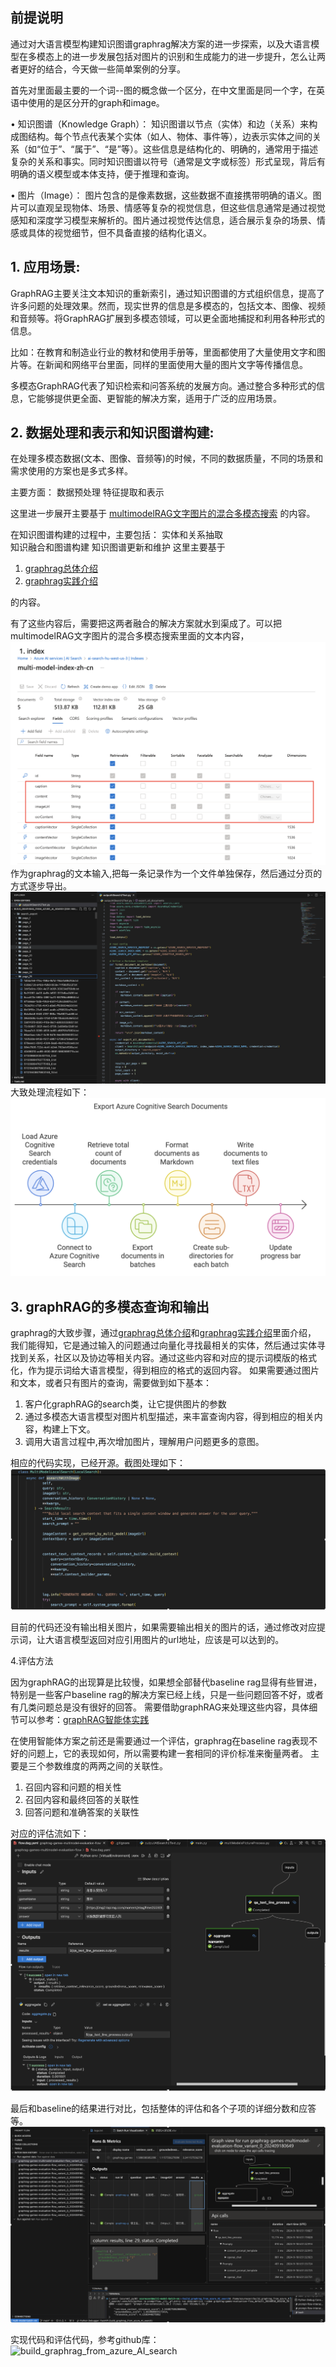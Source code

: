 ## 前提说明

通过对大语言模型构建知识图谱graphrag解决方案的进一步探索，以及大语言模型在多模态上的进一步发展包括对图片的识别和生成能力的进一步提升，怎么让两者更好的结合，今天做一些简单案例的分享。

首先对里面最主要的一个词--图的概念做一个区分，在中文里面是同一个字，在英语中使用的是区分开的graph和image。

•	知识图谱（Knowledge Graph）：
	知识图谱以节点（实体）和边（关系）来构成图结构。每个节点代表某个实体（如人、物体、事件等），边表示实体之间的关系（如“位于”、“属于”、“是”等）。这些信息是结构化的、明确的，通常用于描述复杂的关系和事实。同时知识图谱以符号（通常是文字或标签）形式呈现，背后有明确的语义模型或本体支持，便于推理和查询。

•	图片（Image）：
	图片包含的是像素数据，这些数据不直接携带明确的语义。图片可以直观呈现物体、场景、情感等复杂的视觉信息，但这些信息通常是通过视觉感知和深度学习模型来解析的。图片通过视觉传达信息，适合展示复杂的场景、情感或具体的视觉细节，但不具备直接的结构化语义。

## 1. 应用场景:

GraphRAG主要关注文本知识的重新索引，通过知识图谱的方式组织信息，提高了许多问题的处理效果。然而，现实世界的信息是多模态的，包括文本、图像、视频和音频等。将GraphRAG扩展到多模态领域，可以更全面地捕捉和利用各种形式的信息。

比如：在教育和制造业行业的教材和使用手册等，里面都使用了大量使用文字和图片等。在新闻和网络平台里面，同样的里面使用大量的图片文字等传播信息。

多模态GraphRAG代表了知识检索和问答系统的发展方向。通过整合多种形式的信息，它能够提供更全面、更智能的解决方案，适用于广泛的应用场景。

## 2. 数据处理和表示和知识图谱构建:

在处理多模态数据(文本、图像、音频等)的时候，不同的数据质量，不同的场景和需求使用的方案也是多式多样。

主要方面：
    数据预处理
    特征提取和表示

这里进一步展开主要基于
[multimodelRAG文字图片的混合多模态搜索](./multimodelRAG-imageTextSearch-20240901.md)
的内容。

在知识图谱构建的过程中，主要包括：
    实体和关系抽取  
    知识融合和图谱构建
    知识图谱更新和维护
这里主要基于
1. [graphrag总体介绍](../graphRAG/graphRAG-overview-20240728.md)
2. [graphrag实践介绍](../graphRAG/graphRAG-practice-01-20240804.md)

的内容。

有了这些内容后，需要把这两者融合的解决方案就水到渠成了。可以把multimodelRAG文字图片的混合多模态搜索里面的文本内容，
![multimodel-text-part](./multimodel-graphRAG-20240922/multimodel-text-part.png)
作为graphrag的文本输入,把每一条记录作为一个文件单独保存，然后通过分页的方式逐步导出。
![export_ai_search_text_code](./multimodel-graphRAG-20240922/export_ai_search_text_code.png)
大致处理流程如下：
![export_ai_search_text_process](./multimodel-graphRAG-20240922/export_ai_search_text_process.png)

## 3. graphRAG的多模态查询和输出

graphrag的大致步骤，通过[graphrag总体介绍](../graphRAG/graphRAG-overview-20240728.md)和[graphrag实践介绍](../graphRAG/graphRAG-practice-01-20240804.md)里面介绍，
我们能得知，它是通过输入的问题通过向量化寻找最相关的实体，然后通过实体寻找到关系，社区以及协边等相关内容。通过这些内容和对应的提示词模版的格式化，作为提示词给大语言模型，得到相应的格式的返回内容。
如果需要通过图片和文本，或者只有图片的查询，需要做到如下基本：

1. 客户化graphRAG的search类，让它提供图片的参数
2. 通过多模态大语言模型对图片机型描述，来丰富查询内容，得到相应的相关内容，构建上下文。
3. 调用大语言过程中,再次增加图片，理解用户问题更多的意图。

相应的代码实现，已经开源。截图处理如下：
![multi-model-graphrag](./multimodel-graphRAG-20240922/multi-model-graphrag.png)

目前的代码还没有输出相关图片，如果需要输出相关的图片的话，通过修改对应提示词，让大语言模型返回对应引用图片的url地址，应该是可以达到的。

4.评估方法

因为graphRAG的出现算是比较慢，如果想全部替代baseline rag显得有些冒进，特别是一些客户baseline rag的解决方案已经上线，只是一些问题回答不好，或者有几类问题总是没有很好的回答。
需要借助graphRAG来处理这些内容，具体细节可以参考：[graphRAG智能体实践](../graphRAG/graphRAG-agentic-practice-20240825.md)

在使用智能体方案之前还是需要通过一个评估，graphrag在baseline rag表现不好的问题上，它的表现如何，所以需要构建一套相同的评价标准来衡量两者。
主要是三个参数维度的两两之间的关联性。

1. 召回内容和问题的相关性
2. 召回内容和最终回答的关联性
3. 回答问题和准确答案的关联性

对应的评估流如下：
![evaluation-flow](./multimodel-graphRAG-20240922/evaluation-flow.png)

最后和baseline的结果进行对比，包括整体的评估和各个子项的详细分数和应答等。
![evaluation-result](./multimodel-graphRAG-20240922/evaluation-result.png)

实现代码和评估代码，参考github库：
![build_graphrag_from_azure_AI_search](https://github.com/huqianghui/build_graphrag_from_azure_AI_search)